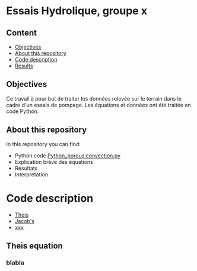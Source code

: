 # Essais Hydrolique, groupe x

## Content

* [Objectives](#objectives)
* [About this repository](#about-this-repository)
* [Code description](#code-description)
* [Results](#Results)

## Objectives
Ce travail à pour but de traiter les données relevée sur le terrain dans le cadre d'un essais de pompage. Les équations et données ont été traitée en code Python.

## About this repository
In this repository you can find:
- Python code [Python_porous convection.py](Codes/Traduction_python.py)
- Explication brève des équations
- Résultats
- Interprétation

# Code description
* [Theis](#Linear-momentum-conservation-equation)
* [Jacob's](#Mass-conservation-equation)
* [xxx](#Energy-conservation)

## Theis equation
### blabla
